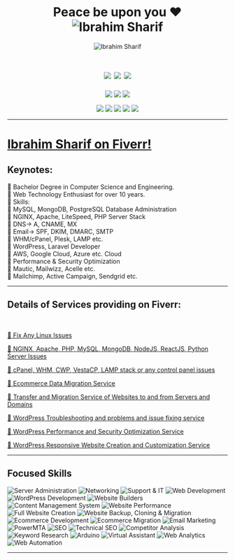 <!--  Todo: Rearrange the portfolio Images-->
<!---##------------------------------------------  Introduction    ----------------------------------------------##--->

<h1 align="center">Peace be upon you ❤<br/>
    <img src="https://komarev.com/ghpvc/?username=shuvoaftab&label=Times%20Noticed&color=263238&style=flat" alt="Ibrahim Sharif" />
</h1>
<p align="center">
<img src="https://github.com/shuvoaftab/shuvoaftab/blob/master/images/githubx300.jpg" alt="Ibrahim Sharif" />
</p>

<!---##------------------------------------------  Badge Links    ----------------------------------------------##--->
<h1 align="center"> 
<a href="https://www.upwork.com/freelancers/~01fa5280996d3915be/" target="_blank"><img src="https://img.shields.io/badge/-Upwork-14a800?style=for-the-badge&logoColor=white&labelColor=33691e&logo=upwork"/></a>
<a href="https://www.fiverr.com/shuvoaftab/" target="_blank"><img src="https://img.shields.io/badge/-Fiverr-1dbf73?style=for-the-badge&logoColor=white&labelColor=04914f&logo=fiverr"/></a> 
<a href="https://www.linkedin.com/in/ibrahimsharif/" target="_blank"><img src="https://img.shields.io/badge/-LinkedIN-0077B5?style=for-the-badge&logoColor=white&labelColor=283593&logo=Linkedin"/></a>
</h1>

<p align="center"> 
<a href="https://ibrahimsharif.com" target="_blank"><img src="https://img.shields.io/badge/-ibrahimsharif.com-3423A6?style=flat-square&logoColor=white&labelColor=6200ea&logo=Google-Chrome"/></a>
<a href="mailto:contact@ibrahimsharif.com" target="_blank"><img src="https://img.shields.io/badge/-contact@ibrahimsharif.com-D14836?style=flat-square&logoColor=white&labelColor=6200ea&logo=Gmail"/></a>
    <a href="#" target="_blank"><img src="https://img.shields.io/badge/-aftab.shuvo-00aff0?style=flat-square&logoColor=white&labelColor=6200ea&logo=skype"/></a>
</p>

<p align="center">
<a href="https://www.facebook.com/ibrahimsharifdevelops/"><img src="https://img.shields.io/badge/-Developer-3b5998?style=flat&logoColor=white&labelColor=311b92&logo=Facebook"/></a>
<a href="https://www.facebook.com/ibrahimsharifofficial/"><img src="https://img.shields.io/badge/-Travel%20Photographer-3b5998?style=flat&logoColor=white&labelColor=311b92&logo=Facebook"/></a>
<a href="https://www.instagram.com/ibrahim.ibn.alamgir"><img src="https://img.shields.io/badge/-ibrahim.ibn.alamgir-e1306c?style=flat&logoColor=white&labelColor=311b92&logo=Instagram"/></a>
<a href="https://www.twitter.com/shuvoaftab"><img src="https://img.shields.io/badge/-Tweet%20me-1da1f2?style=flat&logoColor=white&labelColor=311b92&logo=twitter"/></a>
<a href="https://www.youtube.com/user/MrIbrahimsharif/"><img src="https://img.shields.io/badge/-My%20Videos-ff0000?style=flat&logoColor=white&labelColor=311b92&logo=youtube"/></a>
<!--a href="https://forum.xda-developers.com/m/shuvoaftab.7111152/"><img src="https://img.shields.io/badge/-XDA-EA7100?style=flat&logoColor=white&labelColor=311b92&logo=XDA+Developers"/></a>
<a href="#"><img src="https://img.shields.io/badge/-Ibrahim-BD081C?style=flat&logo=Pinterest&logoColor=white"/></a>
<a href="#"><img src="https://img.shields.io/badge/-Ibrahim-1769FF?style=flat&logo=Behance&logoColor=white"/></a-->
</p>

<hr>

# <a href="https://fiverr.com/shuvoaftab/">Ibrahim Sharif on Fiverr!</a>

## Keynotes:
💠 Bachelor Degree in Computer Science and Engineering.     <br />
💠 Web Technology Enthusiast for over 10 years.    <br />
💠 Skills:    <br />
🎯 MySQL, MongoDB, PostgreSQL Database Administration    <br />
🎯 NGINX, Apache, LiteSpeed, PHP Server Stack    <br />
🎯 DNS-> A, CNAME, MX    <br />
🎯 Email-> SPF, DKIM, DMARC, SMTP    <br />
🎯 WHM/cPanel, Plesk, LAMP etc.    <br />
🎯 WordPress, Laravel Developer    <br />
🎯 AWS, Google Cloud, Azure etc. Cloud    <br />
🎯 Performance & Security Optimization    <br />
🎯 Mautic, Mailwizz, Acelle etc.    <br />
🎯 Mailchimp, Active Campaign, Sendgrid etc.    <br />
<hr>

## Details of Services providing on Fiverr:
<br/>
    <p>
        <a href="https://github.com/shuvoaftab/fiverr/blob/main/services/any-linux-server-issues.md/">🌱 Fix Any Linux Issues</a>
    </p>
    <p>
        <a href="https://github.com/shuvoaftab/fiverr/blob/main/services/NGINX-Apache-PHP-MySQL-MongoDB-JS-Python-Server-Issues.md/">🌱 NGINX, Apache, PHP, MySQL, MongoDB, NodeJS, ReactJS, Python Server Issues</a>
    </p>
    <p>
        <a href="https://github.com/shuvoaftab/fiverr/blob/main/services/cpanel-plesk-cwp-vestacp-LAMP-any-control-panel-issues.md/">🐞 cPanel, WHM, CWP, VestaCP, LAMP stack or any control panel issues</a>
    </p>
    <p>
        <a href="https://github.com/shuvoaftab/fiverr/blob/main/services/ecommerce-data-migration.md/">🌱 Ecommerce Data Migration Service
        </a>
    </p>
    <p>
        <a href="https://github.com/shuvoaftab/fiverr/blob/main/services/transfer-and-migration-of-websites-to-and-from-servers-and-domains.md/">🌱 Transfer and Migration Service of Websites to and from Servers and Domains
        </a>
    </p>
    <p>
        <a href="https://github.com/shuvoaftab/fiverr/blob/main/services/wordpress-responsive-website-creation-and-customization.md/">🐞 WordPress Troubleshooting and problems and issue fixing service
        </a>
    </p>
    <p>
        <a href="https://github.com/shuvoaftab/fiverr/blob/main/services/wordpress-performance-and-security-optimization.md/">🐞 WordPress Performance and Security Optimization Service
        </a>
    </p>
    <p>
        <a href="https://github.com/shuvoaftab/fiverr/blob/main/services/wordpress-responsive-website-creation-and-customization.md/">🌱 WordPress Responsive Website Creation and Customization Service
        </a>
    </p>
<hr>

  
<!---##------------------------------------------  Focused Skills    ----------------------------------------------##--->
## Focused Skills
![Server Administration](https://img.shields.io/badge/-Server%20Administration-0a00b6?style=flat-square&logoColor=white&labelColor=00363a&logo=Angular+Universal)
![Networking](https://img.shields.io/badge/-Networking-dd2c00?style=flat-square&logoColor=white&labelColor=00363a&logo=fastlane)
![Support & IT](https://img.shields.io/badge/-Support%20and%20IT-0a00b6?style=flat-square&logoColor=white&labelColor=00363a&logo=Hackaday)
![Web Development](https://img.shields.io/badge/-Web%20Development-dd2c00?style=flat-square&logoColor=white&labelColor=00363a&logo=AirPlay+Video)
![WordPress Development](https://img.shields.io/badge/-WordPress%20Development-0a00b6?style=flat-square&logoColor=white&labelColor=00363a&logo=wordpress)
![Website Builders](https://img.shields.io/badge/-Website%20Builders-dd2c00?style=flat-square&logoColor=white&labelColor=00363a&logo=blueprint)
![Content Management System](https://img.shields.io/badge/-Content%20Management%20System-0a00b6?style=flat-square&logoColor=white&labelColor=00363a&logo=anchor)
![Website Performance](https://img.shields.io/badge/-Website%20Performance-dd2c00?style=flat-square&logoColor=white&labelColor=00363a&logo=Amazon+DynamoDB)
![Full Website Creation](https://img.shields.io/badge/-Full%20Website%20Creation-0a00b6?style=flat-square&logoColor=white&labelColor=00363a&logo=devdotto)
![Website Backup, Cloning & Migration](https://img.shields.io/badge/-Website%20Backup%20and%20Cloning%20and%20Migration-dd2c00?style=flat-square&logoColor=white&labelColor=00363a&logo=bookstack)
![Ecommerce Development](https://img.shields.io/badge/-Ecommerce%20Development-0a00b6?style=flat-square&logoColor=white&labelColor=00363a&logo=magento)
![Ecommerce Migration](https://img.shields.io/badge/-Ecommerce%20Migration-dd2c00?style=flat-square&logoColor=white&labelColor=00363a&logo=shopify)
![Email Marketing](https://img.shields.io/badge/-Email%20Marketing-0a00b6?style=flat-square&logoColor=white&labelColor=00363a&logo=minutemailer)
![PowerMTA](https://img.shields.io/badge/-PowerMTA%20Infrastructures-dd2c00?style=flat-square&logoColor=white&labelColor=00363a&logo=TryHackMe)
![SEO](https://img.shields.io/badge/-Search%20Engine%20Optimization-0a00b6?style=flat-square&logoColor=white&labelColor=00363a&logo=betfair)
![Technical SEO](https://img.shields.io/badge/-Technical%20SEO-dd2c00?style=flat-square&logoColor=white&labelColor=00363a&logo=exercism)
![Competitor Analysis](https://img.shields.io/badge/-Competitor%20Analysis-0a00b6?style=flat-square&logoColor=white&labelColor=00363a&logo=Counter-Strike)
![Keyword Research](https://img.shields.io/badge/-Keyword%20Research-dd2c00?style=flat-square&logoColor=white&labelColor=00363a&logo=wordpress)
![Arduino](https://img.shields.io/badge/-Arduino%20Projects-0a00b6?style=flat-square&logoColor=white&labelColor=00363a&logo=Arduino)
![Virtual Assistant](https://img.shields.io/badge/-Virtual%20Assistant-dd2c00?style=flat-square&logoColor=white&labelColor=00363a&logo=F-Droid)
![Web Analytics](https://img.shields.io/badge/-Web%20Analytics-0a00b6?style=flat-square&logoColor=white&labelColor=00363a&logo=Simple+Analytics)
![Web Automation](https://img.shields.io/badge/-Web%20Automation-dd2c00?style=flat-square&logoColor=white&labelColor=00363a&logo=amp)

<hr>